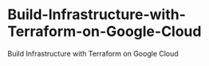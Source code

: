 # Build-Infrastructure-with-Terraform-on-Google-Cloud
Build Infrastructure with Terraform on Google Cloud
